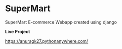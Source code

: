 # SuperMart

SuperMart E-commerce Webapp created using django

**Live Project**

https://anuragk27.pythonanywhere.com/


